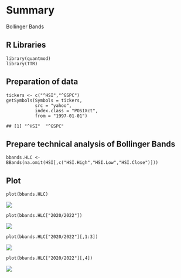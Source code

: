 # Summary

Bollinger Bands

## R Libraries

    library(quantmod)
    library(TTR)

## Preparation of data

    tickers <- c("^HSI","^GSPC")
    getSymbols(Symbols = tickers,
               src = "yahoo",
               index.class = "POSIXct",
               from = "1997-01-01")

    ## [1] "^HSI"  "^GSPC"

## Prepare technical analysis of Bollinger Bands

    bbands.HLC <- BBands(na.omit(HSI[,c("HSI.High","HSI.Low","HSI.Close")]))

## Plot

    plot(bbands.HLC)

![](D:\OneDrive%20-%20The%20Chinese%20University%20of%20Hong%20Kong\GitHub_posts\2022-02-24_BollingerBands_files/figure-markdown_strict/BBands%20plot-1.png)

    plot(bbands.HLC["2020/2022"])

![](D:\OneDrive%20-%20The%20Chinese%20University%20of%20Hong%20Kong\GitHub_posts\2022-02-24_BollingerBands_files/figure-markdown_strict/BBands%20plot-2.png)

    plot(bbands.HLC["2020/2022"][,1:3])

![](D:\OneDrive%20-%20The%20Chinese%20University%20of%20Hong%20Kong\GitHub_posts\2022-02-24_BollingerBands_files/figure-markdown_strict/BBands%20plot-3.png)

    plot(bbands.HLC["2020/2022"][,4])

![](D:\OneDrive%20-%20The%20Chinese%20University%20of%20Hong%20Kong\GitHub_posts\2022-02-24_BollingerBands_files/figure-markdown_strict/BBands%20plot-4.png)
